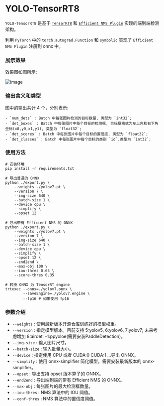 # YOLO-TensorRT8

```YOLO-TensorRT8```  是基于 [```TensorRT8```](https://developer.nvidia.com/nvidia-tensorrt-8x-download)  和  [```Efficient NMS Plugin```](https://github.com/NVIDIA/TensorRT/tree/main/plugin/efficientNMSPlugin)  实现的端到端检测架构。

利用  ```PyTorch```  中的 `torch.autograd.Function` 和 `symbolic` 实现了 `Efficient NMS Plugin` 注册到 onnx 中。

### 展示效果

效果图如图所示:

![image](https://user-images.githubusercontent.com/92794867/179765688-2d6fd843-4440-4591-b04f-e804eff2ee7f.png)

### 输出含义和类型

图中的输出共计 4 个，分别表示:

```
- `num_dets` : Batch 中每张图片检测的目标数量, 类型为 `int32`;
- `det_boxes` : Batch 中每张图片中每个目标的检测框, 目标框格式为左上角和右下角坐标(x0,y0,x1,y1), 类型为 `float32`;
- `det_scores` : Batch 中每张图片中每个目标的置信度, 类型为 `float32`;
- `det_classes` : Batch 中每张图片中每个目标的类别 `id`,类型为 `int32`;
```

### 使用方法

``` shell
# 安装环境
pip install -r requirements.txt

# 导出普通的 ONNX
python ./export.py \
    --weights ./yolov7.pt \
    --version 7 \
    --img-size 640 \
    --batch-size 1 \
    --device cpu \
    --simplify \
    --opset 12

# 导出带有 Efficient NMS 的 ONNX
python ./export.py \
    --weights ./yolov7.pt \
    --version 7 \
    --img-size 640 \
    --batch-size 1 \
    --device cpu \
    --simplify \
    --opset 12 \
    --end2end \
    --max-obj 100 \
    --iou-thres 0.65 \
    --score-thres 0.35

# 转换 ONNX 为 TensorRT engine
trtexec --onnx=./yolov7.onnx \
		--saveEngine=./yolov7.engine \
		--fp16 # 如果使用 fp16
```

### 参数介绍

- `--weights` : 使用最新版本开源仓库训练好的模型权重。
- `--version` : 指定模型版本。目前支持 5:yolov5, 6:yolov6, 7:yolov7; 未来考虑增加 8:airdet, -1:ppyoloe(需要安装PaddleDetection)。
- `--img-size` : 输入图片尺寸。
- `--batch-size` : 输入批量大小。
- `--device` : 指定使用 CPU 或者 CUDA:0 CUDA:1 ...导出 ONNX。
- `--simplify` : 使用 onnx-simplifier 简化模型。需要安装最新版本的 onnx-simplifier。
- `--opset` : 导出支持 opset 版本算子的 ONNX。
- `--end2end` : 导出端到端的带有 Efficient NMS 的 ONNX。
- `--max-obj` : 每张图片的最大检测框数量。
- `--iou-thres` : NMS 算法中的 IOU 阈值。
- `--conf-thres` : NMS 算法中的置信度阈值。
